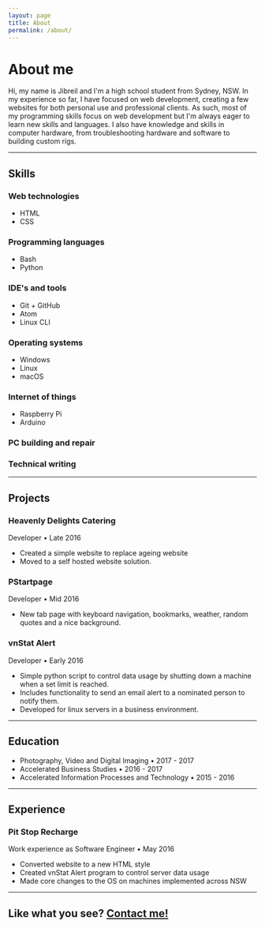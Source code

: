 ```yaml
---
layout: page
title: About
permalink: /about/
---
```


# About me

Hi, my name is Jibreil and I'm a high school student from Sydney, NSW. In my experience so far, I have focused on web development, creating a few websites for both personal use and professional clients. As such, most of my programming skills focus on web development but I'm always eager to learn new skills and languages. I also have knowledge and skills in computer hardware, from troubleshooting hardware and software to building custom rigs.

--------------------------------------------------------------------------------

## Skills

### Web technologies

- HTML
- CSS

### Programming languages

- Bash
- Python

### IDE's and tools

- Git + GitHub
- Atom
- Linux CLI

### Operating systems

- Windows
- Linux
- macOS

### Internet of things

- Raspberry Pi
- Arduino

### PC building and repair

### Technical writing

--------------------------------------------------------------------------------

## Projects

### Heavenly Delights Catering

Developer • Late 2016

- Created a simple website to replace ageing website
- Moved to a self hosted website solution.

### PStartpage

Developer • Mid 2016

- New tab page with keyboard navigation, bookmarks, weather, random quotes and a nice background.

### vnStat Alert

Developer • Early 2016

- Simple python script to control data usage by shutting down a machine when a set limit is reached.
- Includes functionality to send an email alert to a nominated person to notify them.
- Developed for linux servers in a business environment.

--------------------------------------------------------------------------------

## Education

- Photography, Video and Digital Imaging • 2017 - 2017
- Accelerated Business Studies • 2016 - 2017
- Accelerated Information Processes and Technology • 2015 - 2016

--------------------------------------------------------------------------------

## Experience

### Pit Stop Recharge

Work experience as Software Engineer • May 2016

- Converted website to a new HTML style
- Created vnStat Alert program to control server data usage
- Made core changes to the OS on machines implemented across NSW

--------------------------------------------------------------------------------

## Like what you see? [Contact me!](mailto:jibreilhoneine@gmail.com)
